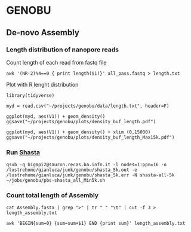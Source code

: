 # GENOBU

## De-novo Assembly

### Length distribution of nanopore reads

Count length of each read from fastq file
```
awk '(NR-2)%4==0 { print length($1)}' all_pass.fastq > length.txt
```
Plot with R lenght distribution
```
library(tidyverse)

myd = read.csv("~/projects/genobu/data/length.txt", header=F)

ggplot(myd, aes(V1)) + geom_density()
ggsave("~/projects/genobu/plots/density_buf_length.pdf")

ggplot(myd, aes(V1)) + geom_density() + xlim (0,15000)
ggsave("~/projects/genobu/plots/density_buf_length_Max15k.pdf")

```

### Run [Shasta](https://github.com/chanzuckerberg/shasta)
```
qsub -q bigmpi2@sauron.recas.ba.infn.it -l nodes=1:ppn=16 -o /lustrehome/gianluca/junk/genobu/shasta_5k.out -e /lustrehome/gianluca/junk/genobu/shasta_5k.err -N shasta-all-5k  ~/jobs/genobu/pbs-shasta_all_Min5k.sh
```

### Count total length of Assembly
```
cat Assembly.fasta | grep ">" | tr " " "\t" | cut -f 3 > length_assembly.txt

awk 'BEGIN{sum=0} {sum=sum+$1} END {print sum}' length_assembly.txt
```
